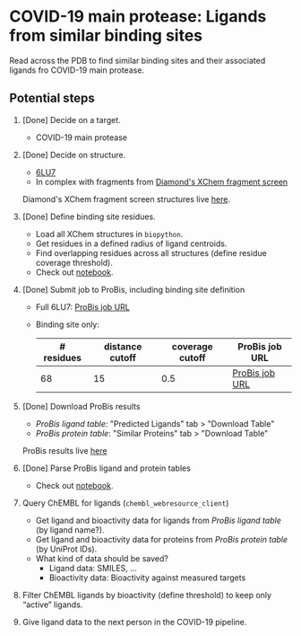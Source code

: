 # COVID-19 main protease: Ligands from similar binding sites

Read across the PDB to find similar binding sites and their associated ligands fro COVID-19 main protease.

## Potential steps

1. [Done] Decide on a target.
   - COVID-19 main protease
   
2. [Done] Decide on structure.
   - [6LU7](http://www.rcsb.org/structure/6LU7)
   - In complex with fragments from [Diamond's XChem fragment screen](https://www.diamond.ac.uk/covid-19/for-scientists/Main-protease-structure-and-XChem.html)
   
   Diamond's XChem fragment screen structures live [here](https://github.com/dominiquesydow/covid19/tree/master/data/Mpro_All_PDBs).

3. [Done] Define binding site residues.
   - Load all XChem structures in `biopython`.
   - Get residues in a defined radius of ligand centroids.
   - Find overlapping residues across all structures (define residue coverage threshold).
   - Check out [notebook](https://github.com/dominiquesydow/covid19/blob/master/notebooks/binding_site_definition.ipynb).

4. [Done] Submit job to ProBis, including binding site definition
   - Full 6LU7: [ProBis job URL](http://probis.cmm.ki.si/?what=job&job_id=24032003478165)
   - Binding site only:  
   
     | # residues | distance cutoff | coverage cutoff | ProBis job URL                                                            |
     |------------|-----------------|-----------------|---------------------------------------------------------------------------|
     | 68         | 15              | 0.5             | [ProBis job URL](http://probis.cmm.ki.si/?what=job&job_id=25032048431709) |

5. [Done] Download ProBis results
   - *ProBis ligand table*: "Predicted Ligands" tab > "Download Table"
   - *ProBis protein table*: "Similar Proteins" tab > "Download Table"
   
   ProBis results live [here](https://github.com/dominiquesydow/covid19/tree/master/data/probis)
   
6. [Done] Parse ProBis ligand and protein tables

   - Check out [notebook](https://github.com/dominiquesydow/covid19/blob/master/notebooks/probis_parser.ipynb).

7. Query ChEMBL for ligands (`chembl_webresource_client`)
   - Get ligand and bioactivity data for ligands from *ProBis ligand table* (by ligand name?).
   - Get ligand and bioactivity data for proteins from *ProBis protein table* (by UniProt IDs).
   - What kind of data should be saved?
     - Ligand data: SMILES, ...
     - Bioactivity data: Bioactivity against measured targets

8. Filter ChEMBL ligands by bioactivity (define threshold) to keep only “active” ligands.

9. Give ligand data to the next person in the COVID-19 pipeline.

